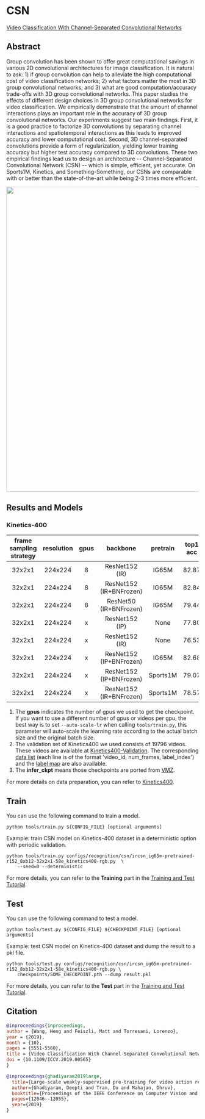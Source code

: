 # CSN

[Video Classification With Channel-Separated Convolutional Networks](https://openaccess.thecvf.com/content_ICCV_2019/html/Tran_Video_Classification_With_Channel-Separated_Convolutional_Networks_ICCV_2019_paper.html)

<!-- [ALGORITHM] -->

## Abstract

<!-- [ABSTRACT] -->

Group convolution has been shown to offer great computational savings in various 2D convolutional architectures for image classification. It is natural to ask: 1) if group convolution can help to alleviate the high computational cost of video classification networks; 2) what factors matter the most in 3D group convolutional networks; and 3) what are good computation/accuracy trade-offs with 3D group convolutional networks. This paper studies the effects of different design choices in 3D group convolutional networks for video classification. We empirically demonstrate that the amount of channel interactions plays an important role in the accuracy of 3D group convolutional networks. Our experiments suggest two main findings. First, it is a good practice to factorize 3D convolutions by separating channel interactions and spatiotemporal interactions as this leads to improved accuracy and lower computational cost. Second, 3D channel-separated convolutions provide a form of regularization, yielding lower training accuracy but higher test accuracy compared to 3D convolutions. These two empirical findings lead us to design an architecture -- Channel-Separated Convolutional Network (CSN) -- which is simple, efficient, yet accurate. On Sports1M, Kinetics, and Something-Something, our CSNs are comparable with or better than the state-of-the-art while being 2-3 times more efficient.

<!-- [IMAGE] -->

<div align=center>
<img src="https://user-images.githubusercontent.com/34324155/143017317-1bd7e557-7d99-4964-8b89-ab5280945d54.png" width="800"/>
</div>

## Results and Models

### Kinetics-400

| frame sampling strategy | resolution | gpus |        backbone         | pretrain | top1 acc | top5 acc | testing protocol  | FLOPs  | params |             config             |             ckpt              |             log              |
| :---------------------: | :--------: | :--: | :---------------------: | :------: | :------: | :------: | :---------------: | :----: | :----: | :----------------------------: | :---------------------------: | :--------------------------: |
|         32x2x1          |  224x224   |  8   |     ResNet152 (IR)      |  IG65M   |  82.87   |  95.90   | 10 clips x 3 crop | 97.63G | 29.70M | [config](/configs/recognition/csn/ircsn_ig65m-pretrained-r152_8xb12-32x2x1-58e_kinetics400-rgb.py) | [ckpt](https://download.openmmlab.com/mmaction/v1.0/recognition/csn/ircsn_ig65m-pretrained-r152_8xb12-32x2x1-58e_kinetics400-rgb/ircsn_ig65m-pretrained-r152_8xb12-32x2x1-58e_kinetics400-rgb_20220811-c7a3cc5b.pth) | [log](https://download.openmmlab.com/mmaction/v1.0/recognition/csn/ircsn_ig65m-pretrained-r152_8xb12-32x2x1-58e_kinetics400-rgb/ircsn_ig65m-pretrained-r152_8xb12-32x2x1-58e_kinetics400-rgb.log) |
|         32x2x1          |  224x224   |  8   | ResNet152 (IR+BNFrozen) |  IG65M   |  82.84   |  95.92   | 10 clips x 3 crop | 97.63G | 29.70M | [config](/configs/recognition/csn/ircsn_ig65m-pretrained-r152-bnfrozen_8xb12-32x2x1-58e_kinetics400-rgb.py) | [ckpt](https://download.openmmlab.com/mmaction/v1.0/recognition/csn/ircsn_ig65m-pretrained-r152-bnfrozen_8xb12-32x2x1-58e_kinetics400-rgb/ircsn_ig65m-pretrained-r152-bnfrozen_8xb12-32x2x1-58e_kinetics400-rgb_20220811-7d1dacde.pth) | [log](https://download.openmmlab.com/mmaction/v1.0/recognition/csn/ircsn_ig65m-pretrained-r152-bnfrozen_8xb12-32x2x1-58e_kinetics400-rgb/ircsn_ig65m-pretrained-r152-bnfrozen_8xb12-32x2x1-58e_kinetics400-rgb.log) |
|         32x2x1          |  224x224   |  8   | ResNet50 (IR+BNFrozen)  |  IG65M   |  79.44   |  94.26   | 10 clips x 3 crop | 55.90G | 13.13M | [config](/configs/recognition/csn/ircsn_ig65m-pretrained-r50-bnfrozen_8xb12-32x2x1-58e_kinetics400-rgb.py) | [ckpt](https://download.openmmlab.com/mmaction/v1.0/recognition/csn/ircsn_ig65m-pretrained-r50-bnfrozen_8xb12-32x2x1-58e_kinetics400-rgb/ircsn_ig65m-pretrained-r50-bnfrozen_8xb12-32x2x1-58e_kinetics400-rgb_20220811-44395bae.pth) | [log](https://download.openmmlab.com/mmaction/v1.0/recognition/csn/ircsn_ig65m-pretrained-r50-bnfrozen_8xb12-32x2x1-58e_kinetics400-rgb/ircsn_ig65m-pretrained-r50-bnfrozen_8xb12-32x2x1-58e_kinetics400-rgb.log) |
|         32x2x1          |  224x224   |  x   |     ResNet152 (IP)      |   None   |  77.80   |  93.10   | 10 clips x 3 crop | 109.9G | 33.02M | [config](/configs/recognition/csn/ipcsn_r152_32x2x1-180e_kinetics400-rgb.py) | [infer_ckpt](https://download.openmmlab.com/mmaction/recognition/csn/vmz/vmz_ipcsn_from_scratch_r152_32x2x1_180e_kinetics400_rgb_20210617-d565828d.pth) |              x               |
|         32x2x1          |  224x224   |  x   |     ResNet152 (IR)      |   None   |  76.53   |  92.28   | 10 clips x 3 crop | 97.6G  | 29.70M | [config](/configs/recognition/csn/ircsn_r152_32x2x1-180e_kinetics400-rgb.py) | [infer_ckpt](https://download.openmmlab.com/mmaction/recognition/csn/vmz/vmz_ircsn_from_scratch_r152_32x2x1_180e_kinetics400_rgb_20210617-5c933ae1.pth) |              x               |
|         32x2x1          |  224x224   |  x   | ResNet152 (IP+BNFrozen) |  IG65M   |  82.68   |  95.69   | 10 clips x 3 crop | 109.9G | 33.02M | [config](/configs/recognition/csn/ipcsn_ig65m-pretrained-r152-bnfrozen_32x2x1-58e_kinetics400-rgb.py) | [infer_ckpt](https://download.openmmlab.com/mmaction/recognition/csn/vmz/vmz_ipcsn_ig65m_pretrained_r152_32x2x1_58e_kinetics400_rgb_20210617-c3be9793.pth) |              x               |
|         32x2x1          |  224x224   |  x   | ResNet152 (IP+BNFrozen) | Sports1M |  79.07   |  93.82   | 10 clips x 3 crop | 109.9G | 33.02M | [config](/configs/recognition/csn/ipcsn_sports1m-pretrained-r152-bnfrozen_32x2x1-58e_kinetics400-rgb.py) | [infer_ckpt](https://download.openmmlab.com/mmaction/recognition/csn/vmz/vmz_ipcsn_sports1m_pretrained_r152_32x2x1_58e_kinetics400_rgb_20210617-3367437a.pth) |              x               |
|         32x2x1          |  224x224   |  x   | ResNet152 (IR+BNFrozen) | Sports1M |  78.57   |  93.44   | 10 clips x 3 crop | 109.9G | 33.02M | [config](/configs/recognition/csn/ircsn_sports1m-pretrained-r152-bnfrozen_32x2x1-58e_kinetics400-rgb.py) | [infer_ckpt](https://download.openmmlab.com/mmaction/recognition/csn/vmz/vmz_ircsn_sports1m_pretrained_r152_32x2x1_58e_kinetics400_rgb_20210617-b9b10241.pth) |              x               |

1. The **gpus** indicates the number of gpus we used to get the checkpoint. If you want to use a different number of gpus or videos per gpu, the best way is to set `--auto-scale-lr` when calling `tools/train.py`, this parameter will auto-scale the learning rate according to the actual batch size and the original batch size.
2. The validation set of Kinetics400 we used consists of 19796 videos. These videos are available at [Kinetics400-Validation](https://mycuhk-my.sharepoint.com/:u:/g/personal/1155136485_link_cuhk_edu_hk/EbXw2WX94J1Hunyt3MWNDJUBz-nHvQYhO9pvKqm6g39PMA?e=a9QldB). The corresponding [data list](https://download.openmmlab.com/mmaction/dataset/k400_val/kinetics_val_list.txt) (each line is of the format 'video_id, num_frames, label_index') and the [label map](https://download.openmmlab.com/mmaction/dataset/k400_val/kinetics_class2ind.txt) are also available.
3. The **infer_ckpt** means those checkpoints are ported from [VMZ](https://github.com/facebookresearch/VMZ).

For more details on data preparation, you can refer to [Kinetics400](/tools/data/kinetics/README.md).

## Train

You can use the following command to train a model.

```shell
python tools/train.py ${CONFIG_FILE} [optional arguments]
```

Example: train CSN model on Kinetics-400 dataset in a deterministic option with periodic validation.

```shell
python tools/train.py configs/recognition/csn/ircsn_ig65m-pretrained-r152_8xb12-32x2x1-58e_kinetics400-rgb.py  \
    --seed=0 --deterministic
```

For more details, you can refer to the **Training** part in the [Training and Test Tutorial](/docs/en/user_guides/4_train_test.md).

## Test

You can use the following command to test a model.

```shell
python tools/test.py ${CONFIG_FILE} ${CHECKPOINT_FILE} [optional arguments]
```

Example: test CSN model on Kinetics-400 dataset and dump the result to a pkl file.

```shell
python tools/test.py configs/recognition/csn/ircsn_ig65m-pretrained-r152_8xb12-32x2x1-58e_kinetics400-rgb.py \
    checkpoints/SOME_CHECKPOINT.pth --dump result.pkl
```

For more details, you can refer to the **Test** part in the [Training and Test Tutorial](/docs/en/user_guides/4_train_test.md).

## Citation

```BibTeX
@inproceedings{inproceedings,
author = {Wang, Heng and Feiszli, Matt and Torresani, Lorenzo},
year = {2019},
month = {10},
pages = {5551-5560},
title = {Video Classification With Channel-Separated Convolutional Networks},
doi = {10.1109/ICCV.2019.00565}
}
```

<!-- [OTHERS] -->

```BibTeX
@inproceedings{ghadiyaram2019large,
  title={Large-scale weakly-supervised pre-training for video action recognition},
  author={Ghadiyaram, Deepti and Tran, Du and Mahajan, Dhruv},
  booktitle={Proceedings of the IEEE Conference on Computer Vision and Pattern Recognition},
  pages={12046--12055},
  year={2019}
}
```
